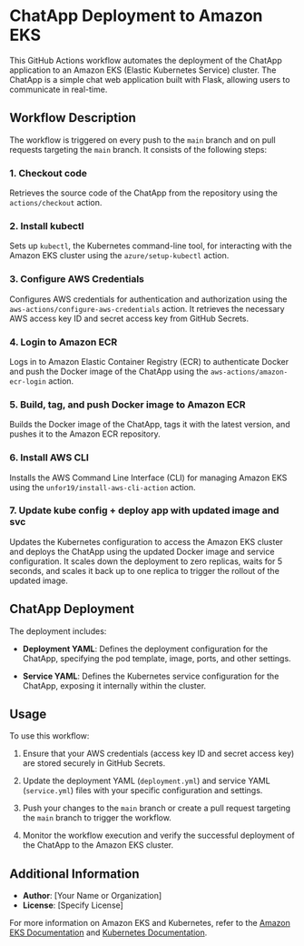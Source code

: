 # ChatApp Deployment to Amazon EKS

This GitHub Actions workflow automates the deployment of the ChatApp application to an Amazon EKS (Elastic Kubernetes Service) cluster. The ChatApp is a simple chat web application built with Flask, allowing users to communicate in real-time.

## Workflow Description

The workflow is triggered on every push to the `main` branch and on pull requests targeting the `main` branch. It consists of the following steps:

### 1. Checkout code
Retrieves the source code of the ChatApp from the repository using the `actions/checkout` action.

### 2. Install kubectl
Sets up `kubectl`, the Kubernetes command-line tool, for interacting with the Amazon EKS cluster using the `azure/setup-kubectl` action.

### 3. Configure AWS Credentials
Configures AWS credentials for authentication and authorization using the `aws-actions/configure-aws-credentials` action. It retrieves the necessary AWS access key ID and secret access key from GitHub Secrets.

### 4. Login to Amazon ECR
Logs in to Amazon Elastic Container Registry (ECR) to authenticate Docker and push the Docker image of the ChatApp using the `aws-actions/amazon-ecr-login` action.

### 5. Build, tag, and push Docker image to Amazon ECR
Builds the Docker image of the ChatApp, tags it with the latest version, and pushes it to the Amazon ECR repository.

### 6. Install AWS CLI
Installs the AWS Command Line Interface (CLI) for managing Amazon EKS using the `unfor19/install-aws-cli-action` action.

### 7. Update kube config + deploy app with updated image and svc
Updates the Kubernetes configuration to access the Amazon EKS cluster and deploys the ChatApp using the updated Docker image and service configuration. It scales down the deployment to zero replicas, waits for 5 seconds, and scales it back up to one replica to trigger the rollout of the updated image.

## ChatApp Deployment

The deployment includes:

- **Deployment YAML**: Defines the deployment configuration for the ChatApp, specifying the pod template, image, ports, and other settings.

- **Service YAML**: Defines the Kubernetes service configuration for the ChatApp, exposing it internally within the cluster.

## Usage

To use this workflow:

1. Ensure that your AWS credentials (access key ID and secret access key) are stored securely in GitHub Secrets.

2. Update the deployment YAML (`deployment.yml`) and service YAML (`service.yml`) files with your specific configuration and settings.

3. Push your changes to the `main` branch or create a pull request targeting the `main` branch to trigger the workflow.

4. Monitor the workflow execution and verify the successful deployment of the ChatApp to the Amazon EKS cluster.

## Additional Information

- **Author**: [Your Name or Organization]
- **License**: [Specify License]

For more information on Amazon EKS and Kubernetes, refer to the [Amazon EKS Documentation](https://docs.aws.amazon.com/eks/) and [Kubernetes Documentation](https://kubernetes.io/docs/).
